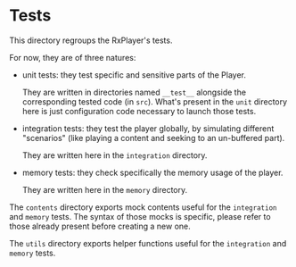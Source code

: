 # Tests

This directory regroups the RxPlayer's tests.

For now, they are of three natures:

- unit tests: they test specific and sensitive parts of the Player.

  They are written in directories named `__test__` alongside the corresponding tested code
  (in `src`). What's present in the `unit` directory here is just configuration code
  necessary to launch those tests.

- integration tests: they test the player globally, by simulating different "scenarios"
  (like playing a content and seeking to an un-buffered part).

  They are written here in the `integration` directory.

- memory tests: they check specifically the memory usage of the player.

  They are written here in the `memory` directory.

The `contents` directory exports mock contents useful for the `integration` and `memory`
tests. The syntax of those mocks is specific, please refer to those already present before
creating a new one.

The `utils` directory exports helper functions useful for the `integration` and `memory`
tests.
